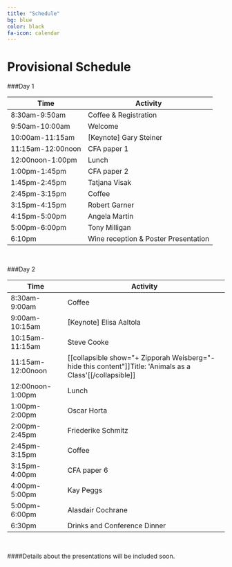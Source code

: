 ```yaml
---
title: "Schedule"
bg: blue
color: black
fa-icon: calendar
---
```


# Provisional Schedule

###Day 1


Time |  Activity 
------------- | ------------ |
8:30am-9:50am		|	Coffee & Registration
9:50am-10:00am		|	Welcome
10:00am-11:15am		|	[Keynote] Gary Steiner
11:15am-12:00noon 	|	CFA paper 1 
12:00noon-1:00pm 	|	Lunch
1:00pm-1:45pm		|	CFA paper 2
1:45pm-2:45pm		|	Tatjana Visak
2:45pm-3:15pm		|	Coffee
3:15pm-4:15pm		|	Robert Garner
4:15pm-5:00pm		|	Angela Martin
5:00pm-6:00pm		|	Tony Milligan
6:10pm				|	Wine reception & Poster Presentation



&nbsp;

###Day 2

Time |  Activity 
------------- | ------------
8:30am-9:00am		|		Coffee
9:00am-10:15am		|	[Keynote] Elisa Aaltola
10:15am-11:15am		|	Steve Cooke
11:15am-12:00noon 	|	[[collapsible show="+ Zipporah Weisberg="- hide this content"]]Title: 'Animals as a Class'[[/collapsible]]
12:00noon-1:00pm  	|	Lunch
1:00pm-2:00pm		|	Oscar Horta
2:00pm-2:45pm		|	Friederike Schmitz
2:45pm-3:15pm		|	Coffee
3:15pm-4:00pm		|	CFA paper 6
4:00pm-5:00pm		|	Kay Peggs
5:00pm-6:00pm		|	Alasdair Cochrane
6:30pm				|	Drinks and Conference Dinner


&nbsp;

####Details about the presentations will be included soon.
